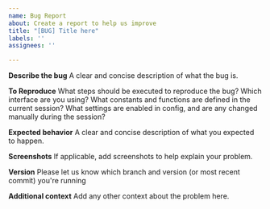```yaml
---
name: Bug Report
about: Create a report to help us improve
title: "[BUG] Title here"
labels: ''
assignees: ''

---
```


**Describe the bug**
A clear and concise description of what the bug is.

**To Reproduce**
What steps should be executed to reproduce the bug?
Which interface are you using?
What constants and functions are defined in the current session?
What settings are enabled in config, and are any changed manually during the session?

**Expected behavior**
A clear and concise description of what you expected to happen.

**Screenshots**
If applicable, add screenshots to help explain your problem.

**Version**
Please let us know which branch and version (or most recent commit) you're running

**Additional context**
Add any other context about the problem here.
